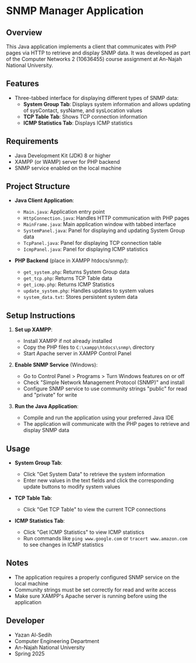 # SNMP Manager Application

## Overview
This Java application implements a client that communicates with PHP pages via HTTP to retrieve and display SNMP data. It was developed as part of the Computer Networks 2 (10636455) course assignment at An-Najah National University.

## Features
- Three-tabbed interface for displaying different types of SNMP data:
  - **System Group Tab**: Displays system information and allows updating of sysContact, sysName, and sysLocation values
  - **TCP Table Tab**: Shows TCP connection information
  - **ICMP Statistics Tab**: Displays ICMP statistics

## Requirements
- Java Development Kit (JDK) 8 or higher
- XAMPP (or WAMP) server for PHP backend
- SNMP service enabled on the local machine

## Project Structure
- **Java Client Application**:
  - `Main.java`: Application entry point
  - `HttpConnection.java`: Handles HTTP communication with PHP pages
  - `MainFrame.java`: Main application window with tabbed interface
  - `SystemPanel.java`: Panel for displaying and updating System Group data
  - `TcpPanel.java`: Panel for displaying TCP connection table
  - `IcmpPanel.java`: Panel for displaying ICMP statistics

- **PHP Backend** (place in XAMPP htdocs/snmp/):
  - `get_system.php`: Returns System Group data
  - `get_tcp.php`: Returns TCP Table data
  - `get_icmp.php`: Returns ICMP Statistics
  - `update_system.php`: Handles updates to system values
  - `system_data.txt`: Stores persistent system data

## Setup Instructions
1. **Set up XAMPP**:
   - Install XAMPP if not already installed
   - Copy the PHP files to `C:\xampp\htdocs\snmp\` directory
   - Start Apache server in XAMPP Control Panel

2. **Enable SNMP Service** (Windows):
   - Go to Control Panel > Programs > Turn Windows features on or off
   - Check "Simple Network Management Protocol (SNMP)" and install
   - Configure SNMP service to use community strings "public" for read and "private" for write

3. **Run the Java Application**:
   - Compile and run the application using your preferred Java IDE
   - The application will communicate with the PHP pages to retrieve and display SNMP data

## Usage
- **System Group Tab**:
  - Click "Get System Data" to retrieve the system information
  - Enter new values in the text fields and click the corresponding update buttons to modify system values

- **TCP Table Tab**:
  - Click "Get TCP Table" to view the current TCP connections

- **ICMP Statistics Tab**:
  - Click "Get ICMP Statistics" to view ICMP statistics
  - Run commands like `ping www.google.com` or `tracert www.amazon.com` to see changes in ICMP statistics

## Notes
- The application requires a properly configured SNMP service on the local machine
- Community strings must be set correctly for read and write access
- Make sure XAMPP's Apache server is running before using the application

## Developer
- Yazan Al-Sedih
- Computer Engineering Department
- An-Najah National University
- Spring 2025
